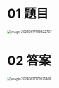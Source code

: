 # 01 题目

<img src="https://cvp.oss-cn-shanghai.aliyuncs.com/202408171438763.png" alt="image-20240817143822707" style="zoom:50%;" />



# 02 答案

<img src="https://cvp.oss-cn-shanghai.aliyuncs.com/202408171720583.png" alt="image-20240817172021409" style="zoom:50%;" />